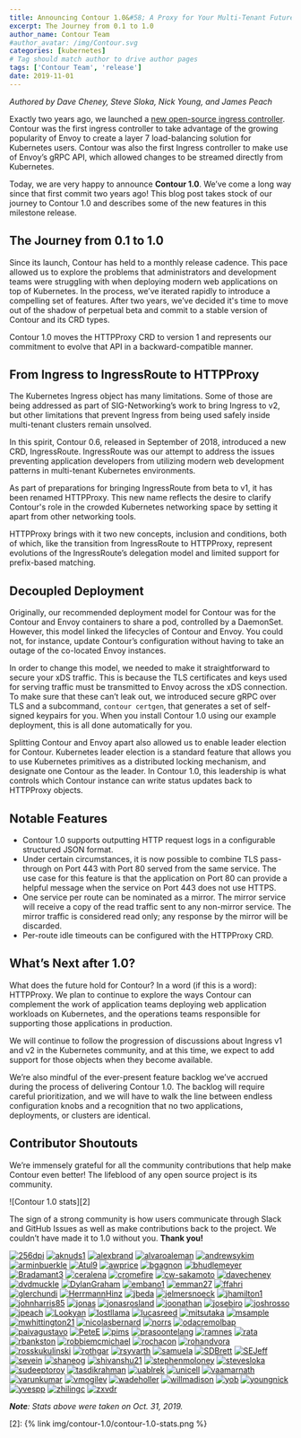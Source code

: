 ```yaml
---
title: Announcing Contour 1.0&#58; A Proxy for Your Multi-Tenant Future
excerpt: The Journey from 0.1 to 1.0
author_name: Contour Team
#author_avatar: /img/Contour.svg
categories: [kubernetes]
# Tag should match author to drive author pages
tags: ['Contour Team', 'release']
date: 2019-11-01
---
```


_Authored by Dave Cheney, Steve Sloka, Nick Young, and James Peach_

Exactly two years ago, we launched a [new open-source ingress controller][1]. Contour was the first ingress controller to take advantage of the growing popularity of Envoy to create a layer 7 load-balancing solution for Kubernetes users. Contour was also the first Ingress controller to make use of Envoy’s gRPC API, which allowed changes to be streamed directly from Kubernetes.

Today, we are very happy to announce **Contour 1.0**. We’ve come a long way since that first commit two years ago! This blog post takes stock of our journey to Contour 1.0 and describes some of the new features in this milestone release.

## The Journey from 0.1 to 1.0

Since its launch, Contour has held to a monthly release cadence. This pace allowed us to explore the problems that administrators and development teams were struggling with when deploying modern web applications on top of Kubernetes. In the process, we’ve iterated rapidly to introduce a compelling set of features. After two years, we’ve decided it's time to move out of the shadow of perpetual beta and commit to a stable version of Contour and its CRD types.

Contour 1.0 moves the HTTPProxy CRD to version 1 and represents our commitment to evolve that API in a backward-compatible manner.

## From Ingress to IngressRoute to HTTPProxy

The Kubernetes Ingress object has many limitations. Some of those are being addressed as part of SIG-Networking’s work to bring Ingress to v2, but other limitations that prevent Ingress from being used safely inside multi-tenant clusters remain unsolved.

In this spirit, Contour 0.6, released in September of 2018, introduced a new CRD, IngressRoute. IngressRoute was our attempt to address the issues preventing application developers from utilizing modern web development patterns in multi-tenant Kubernetes environments. 

As part of preparations for bringing IngressRoute from beta to v1, it has been renamed HTTPProxy. This new name reflects the desire to clarify Contour's role in the crowded Kubernetes networking space by setting it apart from other networking tools.

HTTPProxy brings with it two new concepts, inclusion and conditions, both of which, like the transition from IngressRoute to HTTPProxy, represent evolutions of the IngressRoute’s  delegation model and limited support for prefix-based matching.

## Decoupled Deployment

Originally, our recommended deployment model for Contour was for the Contour and Envoy containers to share a pod, controlled by a DaemonSet. However, this model linked the lifecycles of Contour and Envoy. You could not, for instance, update Contour’s configuration without having to take an outage of the co-located Envoy instances.

In order to change this model, we needed to make it straightforward to secure your xDS traffic. This is because the TLS certificates and keys used for serving traffic  must be transmitted to Envoy across the xDS connection. To make sure that these can’t leak out, we introduced secure gRPC over TLS and a subcommand, `contour certgen`, that generates a set of self-signed keypairs for you. When you install Contour 1.0 using our example deployment, this is all done automatically for you.

Splitting Contour and Envoy apart also allowed us to enable leader election for Contour. Kubernetes leader election is a standard feature that allows you to use Kubernetes primitives as a distributed locking mechanism, and designate one Contour as the leader. In Contour 1.0, this leadership is what controls which Contour instance can write status updates back to HTTPProxy objects. 

## Notable Features

* Contour 1.0 supports outputting HTTP request logs in a configurable structured JSON format.
* Under certain circumstances, it is now possible to combine TLS pass-through on Port 443 with Port 80 served from the same service. The use case for this feature is that the application on Port 80 can provide a helpful message when the service on Port 443 does not use HTTPS.
* One service per route can be nominated as a mirror. The mirror service will receive a copy of the read traffic sent to any non-mirror service. The mirror traffic is considered read only; any response by the mirror will be discarded.
* Per-route idle timeouts can be configured with the HTTPProxy CRD.

## What’s Next after 1.0?

What does the future hold for Contour? In a word (if this is a word): HTTPProxy. We plan to continue to explore the ways Contour can complement the work of application teams deploying web application workloads on Kubernetes, and the operations teams responsible for supporting those applications in production.

We will continue to follow the progression of discussions about Ingress v1 and v2 in the Kubernetes community, and at this time, we expect to add support for those objects when they become available.

We’re also mindful of the ever-present feature backlog we’ve accrued during the process of delivering Contour 1.0. The backlog will require careful prioritization, and we will have to walk the line between endless configuration knobs and a recognition that no two applications, deployments, or clusters are identical.

## Contributor Shoutouts

We’re immensely grateful for all the community contributions that help make Contour even better! The lifeblood of any open source project is its community.

![Contour 1.0 stats][2]

The sign of a strong community is how users communicate through Slack and GitHub Issues as well as make contributions back to the project. We couldn’t have made it to 1.0 without you. **Thank you!**

[![256dpi](https://avatars2.githubusercontent.com/u/696886?v=4&s=48)](https://github.com/256dpi)
[![aknuds1](https://avatars1.githubusercontent.com/u/281303?v=4&s=48)](https://github.com/aknuds1)
[![alexbrand](https://avatars2.githubusercontent.com/u/545723?v=4&s=48)](https://github.com/alexbrand)
[![alvaroaleman](https://avatars2.githubusercontent.com/u/6496100?v=4&s=48)](https://github.com/alvaroaleman)
[![andrewsykim](https://avatars0.githubusercontent.com/u/12699319?v=4&s=48)](https://github.com/andrewsykim)
[![arminbuerkle](/img/contour-1.0/22750465.png)](https://github.com/arminbuerkle)
[![Atul9](https://avatars1.githubusercontent.com/u/3390330?v=4&s=48)](https://github.com/Atul9)
[![awprice](https://avatars3.githubusercontent.com/u/2804025?v=4&s=48)](https://github.com/awprice)
[![bgagnon](https://avatars2.githubusercontent.com/u/81865?v=4&s=48)](https://github.com/bgagnon)
[![bhudlemeyer](https://avatars1.githubusercontent.com/u/2275490?v=4&s=48)](https://github.com/bhudlemeyer)
[![Bradamant3](https://avatars2.githubusercontent.com/u/6934230?v=4&s=48)](https://github.com/Bradamant3)
[![ceralena](https://avatars3.githubusercontent.com/u/615299?v=4&s=48)](https://github.com/ceralena)
[![cromefire](https://avatars0.githubusercontent.com/u/26320625?v=4&s=48)](https://github.com/cromefire)
[![cw-sakamoto](https://avatars2.githubusercontent.com/u/29860510?v=4&s=48)](https://github.com/cw-sakamoto)
[![davecheney](https://avatars0.githubusercontent.com/u/7171?v=4&s=48)](https://github.com/davecheney)
[![dvdmuckle](https://avatars2.githubusercontent.com/u/8870292?v=4&s=48)](https://github.com/dvdmuckle)
[![DylanGraham](https://avatars1.githubusercontent.com/u/4900511?v=4&s=48)](https://github.com/DylanGraham)
[![embano1](https://avatars0.githubusercontent.com/u/15986659?v=4&s=48)](https://github.com/embano1)
[![emman27](https://avatars0.githubusercontent.com/u/6295583?v=4&s=48)](https://github.com/emman27)
[![ffahri](https://avatars2.githubusercontent.com/u/13694962?v=4&s=48)](https://github.com/ffahri)
[![glerchundi](/img/contour-1.0/2232214.png)](https://github.com/glerchundi)
[![HerrmannHinz](https://avatars0.githubusercontent.com/u/11093419?v=4&s=48)](https://github.com/HerrmannHinz)
[![jbeda](https://avatars2.githubusercontent.com/u/37310?v=4&s=48)](https://github.com/jbeda)
[![jelmersnoeck](https://avatars1.githubusercontent.com/u/815655?v=4&s=48)](https://github.com/jelmersnoeck)
[![jhamilton1](https://avatars1.githubusercontent.com/u/40370921?v=4&s=48)](https://github.com/jhamilton1)
[![johnharris85](https://avatars3.githubusercontent.com/u/746221?v=4&s=48)](https://github.com/johnharris85)
[![jonas](https://avatars2.githubusercontent.com/u/8417?v=4&s=48)](https://github.com/jonas)
[![jonasrosland](https://avatars3.githubusercontent.com/u/1690215?v=4&s=48)](https://github.com/jonasrosland)
[![joonathan](https://avatars0.githubusercontent.com/u/3045?v=4&s=48)](https://github.com/joonathan)
[![josebiro](https://avatars0.githubusercontent.com/u/1455144?v=4&s=48)](https://github.com/josebiro)
[![joshrosso](https://avatars2.githubusercontent.com/u/6200057?v=4&s=48)](https://github.com/joshrosso)
[![jpeach](/img/contour-1.0/9917.png)](https://github.com/jpeach)
[![Lookyan](/img/contour-1.0/1040646.png)](https://github.com/Lookyan)
[![lostllama](https://avatars2.githubusercontent.com/u/9258568?v=4&s=48)](https://github.com/lostllama)
[![lucasreed](https://avatars0.githubusercontent.com/u/6800091?v=4&s=48)](https://github.com/lucasreed)
[![mitsutaka](https://avatars2.githubusercontent.com/u/557782?v=4&s=48)](https://github.com/mitsutaka)
[![msample](https://avatars1.githubusercontent.com/u/4896732?v=4&s=48)](https://github.com/msample)
[![mwhittington21](https://avatars1.githubusercontent.com/u/29389868?v=4&s=48)](https://github.com/mwhittington21)
[![nicolasbernard](https://avatars1.githubusercontent.com/u/15658?v=4&s=48)](https://github.com/nicolasbernard)
[![norrs](https://avatars2.githubusercontent.com/u/272215?v=4&s=48)](https://github.com/norrs)
[![odacremolbap](https://avatars2.githubusercontent.com/u/9891289?v=4&s=48)](https://github.com/odacremolbap)
[![paivagustavo](https://avatars0.githubusercontent.com/u/7898464?v=4&s=48)](https://github.com/paivagustavo)
[![PeteE](https://avatars3.githubusercontent.com/u/89916?v=4&s=48)](https://github.com/PeteE)
[![pims](https://avatars3.githubusercontent.com/u/27320?v=4&s=48)](https://github.com/pims)
[![prasoontelang](https://avatars2.githubusercontent.com/u/2859827?v=4&s=48)](https://github.com/prasoontelang)
[![ramnes](https://avatars2.githubusercontent.com/u/835072?v=4&s=48)](https://github.com/ramnes)
[![rata](https://avatars1.githubusercontent.com/u/70861?v=4&s=48)](https://github.com/rata)
[![rbankston](https://avatars1.githubusercontent.com/u/130836?v=4&s=48)](https://github.com/rbankston)
[![robbiemcmichael](https://avatars2.githubusercontent.com/u/2044464?v=4&s=48)](https://github.com/robbiemcmichael)
[![rochacon](https://avatars2.githubusercontent.com/u/321351?v=4&s=48)](https://github.com/rochacon)
[![rohandvora](https://avatars3.githubusercontent.com/u/8749993?v=4&s=48)](https://github.com/rohandvora)
[![rosskukulinski](https://avatars2.githubusercontent.com/u/2746479?v=4&s=48)](https://github.com/rosskukulinski)
[![rothgar](https://avatars1.githubusercontent.com/u/371796?v=4&s=48)](https://github.com/rothgar)
[![rsyvarth](https://avatars3.githubusercontent.com/u/1712051?v=4&s=48)](https://github.com/rsyvarth)
[![samuela](https://avatars0.githubusercontent.com/u/226872?v=4&s=48)](https://github.com/samuela)
[![SDBrett](https://avatars0.githubusercontent.com/u/25494777?v=4&s=48)](https://github.com/SDBrett)
[![SEJeff](https://avatars1.githubusercontent.com/u/4603?v=4&s=48)](https://github.com/SEJeff)
[![sevein](https://avatars2.githubusercontent.com/u/606459?v=4&s=48)](https://github.com/sevein)
[![shaneog](https://avatars2.githubusercontent.com/u/130415?v=4&s=48)](https://github.com/shaneog)
[![shivanshu21](https://avatars2.githubusercontent.com/u/14923644?v=4&s=48)](https://github.com/shivanshu21)
[![stephenmoloney](https://avatars3.githubusercontent.com/u/12668653?v=4&s=48)](https://github.com/stephenmoloney)
[![stevesloka](https://avatars3.githubusercontent.com/u/1048184?v=4&s=48)](https://github.com/stevesloka)
[![sudeeptoroy](/img/contour-1.0/10099903.png)](https://github.com/sudeeptoroy)
[![tasdikrahman](https://avatars1.githubusercontent.com/u/4672518?v=4&s=48)](https://github.com/tasdikrahman)
[![uablrek](https://avatars1.githubusercontent.com/u/37046727?v=4&s=48)](https://github.com/uablrek)
[![unicell](https://avatars1.githubusercontent.com/u/35352?v=4&s=48)](https://github.com/unicell)
[![vaamarnath](https://avatars1.githubusercontent.com/u/1831109?v=4&s=48)](https://github.com/vaamarnath)
[![varunkumar](https://avatars1.githubusercontent.com/u/509433?v=4&s=48)](https://github.com/varunkumar)
[![vmogilev](https://avatars1.githubusercontent.com/u/1376994?v=4&s=48)](https://github.com/vmogilev)
[![wadeholler](https://avatars1.githubusercontent.com/u/13917666?v=4&s=48)](https://github.com/wadeholler)
[![willmadison](https://avatars2.githubusercontent.com/u/1326766?v=4&s=48)](https://github.com/willmadison)
[![yob](https://avatars2.githubusercontent.com/u/8132?v=4&s=48)](https://github.com/yob)
[![youngnick](https://avatars0.githubusercontent.com/u/9346599?v=4&s=48)](https://github.com/youngnick)
[![yvespp](https://avatars0.githubusercontent.com/u/15231595?v=4&s=48)](https://github.com/yvespp)
[![zhilingc](https://avatars1.githubusercontent.com/u/15104168?v=4&s=48)](https://github.com/zhilingc)
[![zxvdr](/img/contour-1.0/223340.png)](https://github.com/zxvdr)

_**Note**: Stats above were taken on  Oct. 31, 2019._

[1]: {{site.github.repository_url}}/commit/788feabc67c4da76cd1ae3c9ac1998b43cb0e2f3
[2]: {% link img/contour-1.0/contour-1.0-stats.png %}
